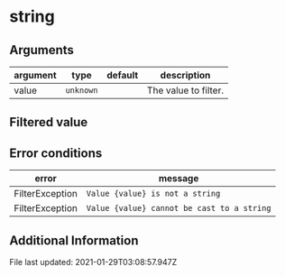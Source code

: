 # string



## Arguments

argument   | type      | default   | description
---------- | --------- | --------- | ------------------------------------------
value      | `unknown` |           | The value to filter.

## Filtered value



## Error conditions

error                    | message
------------------------ | ------------------------------------------------
FilterException          | `Value {value} is not a string`
FilterException          | `Value {value} cannot be cast to a string`

## Additional Information

File last updated: 2021-01-29T03:08:57.947Z
